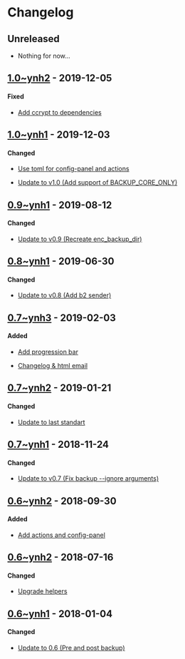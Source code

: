 Changelog
=========

## Unreleased
- Nothing for now...

## [1.0~ynh2](https://github.com/YunoHost-Apps/archivist_ynh/pull/) - 2019-12-05

#### Fixed
- [Add ccrypt to dependencies](https://github.com/YunoHost-Apps/archivist_ynh/pull//commits/)

## [1.0~ynh1](https://github.com/YunoHost-Apps/archivist_ynh/pull/21) - 2019-12-03

#### Changed
- [Use toml for config-panel and actions](https://github.com/YunoHost-Apps/archivist_ynh/pull/21/commits/21b7e746095a9dccf9dda9a58cc8ec5afdd87736)
* [Update to v1.0 (Add support of BACKUP_CORE_ONLY)](https://github.com/YunoHost-Apps/archivist_ynh/pull/21/commits/9b3cfeab5b1260ce0d277f81bfd32e5326a2118d)

## [0.9~ynh1](https://github.com/YunoHost-Apps/archivist_ynh/pull/18) - 2019-08-12

#### Changed
* [Update to v0.9 (Recreate enc_backup_dir)](https://github.com/YunoHost-Apps/archivist_ynh/pull/19/commits/536e472adac15e9b6064cac5df5bf7656bc82437)

## [0.8~ynh1](https://github.com/YunoHost-Apps/archivist_ynh/pull/18) - 2019-06-30

#### Changed
* [Update to v0.8 (Add b2 sender)](https://github.com/YunoHost-Apps/archivist_ynh/pull/18/commits/3a52c10afeb129fb62779e9370bb27a052375d02)


## [0.7~ynh3](https://github.com/YunoHost-Apps/archivist_ynh/pull/16) - 2019-02-03

#### Added
- [Add progression bar](https://github.com/YunoHost-Apps/archivist_ynh/pull/16/commits/c626cb05d0f28d570f0eabbf6dbd13ca42ba58e4)
* [Changelog & html email](https://github.com/YunoHost-Apps/archivist_ynh/pull/16/commits/0b5345ba355c0ea0ebd86a1c5f076097d83c9118)


## [0.7~ynh2](https://github.com/YunoHost-Apps/archivist_ynh/pull/15) - 2019-01-21

#### Changed
- [Update to last standart](https://github.com/YunoHost-Apps/archivist_ynh/pull/15/commits/1c783c7376ed5a1013e4a88b3a4056bddb679b8c)


## [0.7~ynh1](https://github.com/YunoHost-Apps/archivist_ynh/pull/14) - 2018-11-24

#### Changed
* [Update to v0.7 (Fix backup --ignore arguments)](https://github.com/YunoHost-Apps/archivist_ynh/pull/14/commits/8c23cb555883676e80f1110b197ce821f5c66e1c)


## [0.6~ynh2](https://github.com/YunoHost-Apps/archivist_ynh/pull/13) - 2018-09-30

#### Added
* [Add actions and config-panel](https://github.com/YunoHost-Apps/archivist_ynh/pull/13/commits/ee8fd678273ca38df12b826f765544b8a00e1e39)


## [0.6~ynh2](https://github.com/YunoHost-Apps/archivist_ynh/pull/11) - 2018-07-16

#### Changed
- [Upgrade helpers](https://github.com/YunoHost-Apps/archivist_ynh/pull/11/commits/d3b202985184d475725cff72d75d79dc922926cb)


## [0.6~ynh1](https://github.com/YunoHost-Apps/archivist_ynh/pull/5) - 2018-01-04

#### Changed
* [Update to 0.6 (Pre and post backup)](https://github.com/YunoHost-Apps/archivist_ynh/pull/5/commits/11a5747a450745801acd6a47e609c054759d1224)
